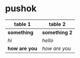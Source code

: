 # pushok
table 1 | table 2
------- | -------
**something** | **something 2**
_hi_ | _hello_
__how are you__ | _how are you_

